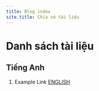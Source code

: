 ```yaml
---
title: Blog index
site.title: Chia sẻ tài liệu
---
```

# Danh sách tài liệu
## Tiếng Anh
1. Example Link [ENGLISH](https://www.facebook.com/groups/2179620125452047/search/?query=%23Share_TiengAnh&epa=SEARCH_BOX)
